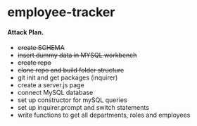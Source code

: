 # employee-tracker

#### Attack Plan.
* ~~create SCHEMA~~
* ~~insert dummy data in MYSQL workbench~~
* ~~create repo~~
* ~~clone repo and build folder structure~~
* git init and get packages (inquirer)
* create a server.js page
* connect MySQL database
* set up constructor for mySQL queries
* set up inquirer.prompt and switch statements
* write functions to get all departments, roles and employees
